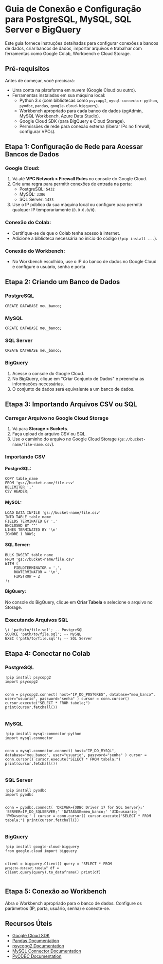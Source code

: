 <h1>Guia de Conexão e Configuração para PostgreSQL, MySQL, SQL Server e BigQuery</h1>
<p>Este guia fornece instruções detalhadas para configurar conexões a bancos de dados, criar bancos de dados, importar arquivos e trabalhar com ferramentas como Google Colab, Workbench e Cloud Storage.</p>

<h2>Pré-requisitos</h2>
<p>Antes de começar, você precisará:</p>
<ul>
<li>Uma conta na plataforma em nuvem (Google Cloud ou outro).</li>
  <li>Ferramentas instaladas em sua máquina local:
  <ul>
    <li>Python 3.x (com bibliotecas como <code>psycopg2</code>, <code>mysql-connector-python</code>, <code>pyodbc</code>, <code>pandas</code>, <code>google-cloud-bigquery</code>).</li>
  <li>Workbench apropriado para cada banco de dados (pgAdmin, MySQL Workbench, Azure Data Studio).</li>
  <li>Google Cloud SDK (para BigQuery e Cloud Storage).</li>
<li>Permissões de rede para conexão externa (liberar IPs no firewall, configurar VPCs).</li>
</ul>
</li>
  </ul>

  <h2>Etapa 1: Configuração de Rede para Acessar Bancos de Dados</h2>
  <h3>Google Cloud:</h3>
    <ol>
   <li>Vá até <strong>VPC Network &gt; Firewall Rules</strong> no console do Google Cloud.</li>
  <li>Crie uma regra para permitir conexões de entrada na porta:
 <ul>
   <li>PostgreSQL: <code>5432</code></li>
   <li>MySQL: <code>3306</code></li>
  <li>SQL Server: <code>1433</code></li>
  </ul>
 </li>
  <li>Use o IP público da sua máquina local ou configure para permitir qualquer IP temporariamente (<code>0.0.0.0/0</code>).</li>
    </ol>

  <h3>Conexão do Colab:</h3>
  <ul>
  <li>Certifique-se de que o Colab tenha acesso à internet.</li>
 <li>Adicione a biblioteca necessária no início do código (<code>!pip install ...</code>).</li>
  </ul>

<h3>Conexão do Workbench:</h3>
<ul>
        <li>No Workbench escolhido, use o IP do banco de dados no Google Cloud e configure o usuário, senha e porta.</li>
</ul>

<h2>Etapa 2: Criando um Banco de Dados</h2>
<h3>PostgreSQL</h3>
<pre><code>CREATE DATABASE meu_banco;</code></pre>

<h3>MySQL</h3>
<pre><code>CREATE DATABASE meu_banco;</code></pre>

<h3>SQL Server</h3>
<pre><code>CREATE DATABASE meu_banco;</code></pre>

<h3>BigQuery</h3>
<ol>
<li>Acesse o console do Google Cloud.</li>
<li>No BigQuery, clique em "Criar Conjunto de Dados" e preencha as informações necessárias.</li>
<li>O conjunto de dados será equivalente a um banco de dados.</li>
</ol>

<h2>Etapa 3: Importando Arquivos CSV ou SQL</h2>
<h3>Carregar Arquivo no Google Cloud Storage</h3>
  <ol>
<li>Vá para <strong>Storage &gt; Buckets</strong>.</li>
 <li>Faça upload do arquivo CSV ou SQL.</li>
 <li>Use o caminho do arquivo no Google Cloud Storage (<code>gs://bucket-name/file-name.csv</code>).</li>
 </ol>
<h3>Importando CSV</h3>
<h4>PostgreSQL:</h4>
<pre><code>COPY table_name
FROM 'gs://bucket-name/file.csv'
DELIMITER ','
CSV HEADER;</code></pre>
<h4>MySQL:</h4>
<pre><code>LOAD DATA INFILE 'gs://bucket-name/file.csv'
INTO TABLE table_name
FIELDS TERMINATED BY ','
ENCLOSED BY '"'
LINES TERMINATED BY '\n'
IGNORE 1 ROWS;</code></pre>

<h4>SQL Server:</h4>
    <pre><code>BULK INSERT table_name
FROM 'gs://bucket-name/file.csv'
WITH (
    FIELDTERMINATOR = ',',
    ROWTERMINATOR = '\n',
    FIRSTROW = 2
);</code></pre>
<h4>BigQuery:</h4>
    <p>No console do BigQuery, clique em <strong>Criar Tabela</strong> e selecione o arquivo no Storage.</p>

<h3>Executando Arquivos SQL</h3>
    <pre><code>\i 'path/to/file.sql'; -- PostgreSQL
SOURCE 'path/to/file.sql'; -- MySQL
EXEC ('path/to/file.sql'); -- SQL Server</code></pre>

<h2>Etapa 4: Conectar no Colab</h2>
<h3>PostgreSQL</h3>
    <pre><code>!pip install psycopg2
import psycopg2

conn = psycopg2.connect(
    host="IP_DO_POSTGRES",
    database="meu_banco",
    user="usuario",
    password="senha"
)
cursor = conn.cursor()
cursor.execute("SELECT * FROM tabela;")
print(cursor.fetchall())</code></pre>

<h3>MySQL</h3>
    <pre><code>!pip install mysql-connector-python
import mysql.connector

conn = mysql.connector.connect(
    host="IP_DO_MYSQL",
    database="meu_banco",
    user="usuario",
    password="senha"
)
cursor = conn.cursor()
cursor.execute("SELECT * FROM tabela;")
print(cursor.fetchall())</code></pre>

<h3>SQL Server</h3>
    <pre><code>!pip install pyodbc
import pyodbc

conn = pyodbc.connect(
    'DRIVER={ODBC Driver 17 for SQL Server};'
    'SERVER=IP_DO_SQLSERVER;'
    'DATABASE=meu_banco;'
    'UID=usuario;'
    'PWD=senha;'
)
cursor = conn.cursor()
cursor.execute("SELECT * FROM tabela;")
print(cursor.fetchall())</code></pre>

<h3>BigQuery</h3>
    <pre><code>!pip install google-cloud-bigquery
from google.cloud import bigquery

client = bigquery.Client()
query = "SELECT * FROM `projeto-dataset.tabela`"
df = client.query(query).to_dataframe()
print(df)</code></pre>

<h2>Etapa 5: Conexão ao Workbench</h2>
<p>Abra o Workbench apropriado para o banco de dados. Configure os parâmetros (IP, porta, usuário, senha) e conecte-se.</p>

<h2>Recursos Úteis</h2>
<ul>
<li><a href="https://cloud.google.com/sdk" target="_blank">Google Cloud SDK</a></li>
<li><a href="https://pandas.pydata.org/docs/" target="_blank">Pandas Documentation</a></li>
<li><a href="https://www.psycopg.org/docs/" target="_blank">psycopg2 Documentation</a></li>
<li><a href="https://dev.mysql.com/doc/connector-python/en/" target="_blank">MySQL Connector Documentation</a></li>
<li><a href="https://github.com/mkleehammer/pyodbc" target="_blank">PyODBC Documentation</a></li>
</ul>
